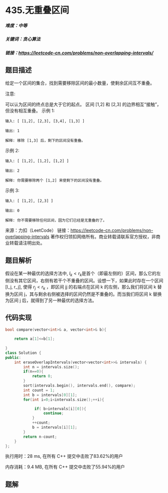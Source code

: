 # 435.无重叠区间

##### 难度：中等

##### 关键词：贪心算法

##### 链接：https://leetcode-cn.com/problems/non-overlapping-intervals/

## 题目描述

给定一个区间的集合，找到需要移除区间的最小数量，使剩余区间互不重叠。

注意:

可以认为区间的终点总是大于它的起点。
区间 [1,2] 和 [2,3] 的边界相互“接触”，但没有相互重叠。
示例 1:

```
输入: [ [1,2], [2,3], [3,4], [1,3] ]

输出: 1

解释: 移除 [1,3] 后，剩下的区间没有重叠。
```

示例 2:

```
输入: [ [1,2], [1,2], [1,2] ]

输出: 2

解释: 你需要移除两个 [1,2] 来使剩下的区间没有重叠。
```

示例 3:

```
输入: [ [1,2], [2,3] ]

输出: 0

解释: 你不需要移除任何区间，因为它们已经是无重叠的了。
```

来源：力扣（LeetCode）
链接：https://leetcode-cn.com/problems/non-overlapping-intervals
著作权归领扣网络所有。商业转载请联系官方授权，非商业转载请注明出处。

## 题目解析

假设在某一种最优的选择方法中, $l_k<r_k$是首个（即最左侧的）区间，那么它的左侧没有其它区间，右侧有若干个不重叠的区间。设想一下，如果此时存在一个区间[l_j, r_j], 使得 $r_j<r_k$ ，即区间 jj 的右端点在区间 k 的左侧，那么我们将区间 k 替换为区间 j，其与剩余右侧被选择的区间仍然是不重叠的。而当我们将区间 k 替换为区间 j 后，就得到了另一种最优的选择方法。



## 代码实现

```c++
bool compare(vector<int>& a, vector<int>& b){
    
    return a[1]<=b[1];
   
}
class Solution {
public:
    int eraseOverlapIntervals(vector<vector<int>>& intervals) {
        int n = intervals.size();
        if(n==0){
            return 0;
        }
        sort(intervals.begin(), intervals.end(), compare);
        int count = 1;
        int b = intervals[0][1];
        for(int i=0;i<intervals.size();++i){

             if( b>intervals[i][0]){
                 continue;
            }
            ++count;
            b = intervals[i][1];
        }
        return n-count;
    }
};
```

执行用时：28 ms, 在所有 C++ 提交中击败了83.62%的用户

内存消耗：9.4 MB, 在所有 C++ 提交中击败了55.94%的用户

## 题解

